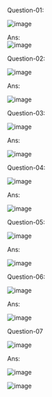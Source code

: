 
Question-01:

 ![image](https://github.com/user-attachments/assets/118f60fb-a01e-4ef8-aeff-95da6fe122d2)

Ans:   
![image](https://github.com/user-attachments/assets/11dc8816-f637-4377-8876-e311ec34fb7b)




Question-02:

![image](https://github.com/user-attachments/assets/d4941417-40d3-49ec-8744-3b229b0a3571)

Ans:

![image](https://github.com/user-attachments/assets/33014953-7c09-49f7-b174-2aa15339204e)


Question-03:

![image](https://github.com/user-attachments/assets/f381f525-736c-4bc3-9a08-2f3766757061)

Ans:

![image](https://github.com/user-attachments/assets/880cc407-fbcd-4f60-bf83-ec76b176d89e)

Question-04:

![image](https://github.com/user-attachments/assets/1d2577e1-8b70-49de-a7e1-4094d95a4547)

Ans:

![image](https://github.com/user-attachments/assets/5b9282bb-77eb-461f-8cbe-64ba643199be)

Question-05:

![image](https://github.com/user-attachments/assets/73d4633c-4ebb-4be5-a430-0e02952dc233)


Ans:

![image](https://github.com/user-attachments/assets/0a1e803c-5cff-474e-b8f3-6787a8ad2cd2)

Question-06:

![image](https://github.com/user-attachments/assets/274f00ae-31e7-4ebd-a9a0-8116c2330f76)

Ans:

![image](https://github.com/user-attachments/assets/d35e2714-3956-4637-9547-dd81bf4a1f9b)

Question-07

![image](https://github.com/user-attachments/assets/51f7daa5-4b5a-4386-a67f-cfab70be407a)

Ans:

![image](https://github.com/user-attachments/assets/19714745-c1e9-4092-aaab-a4b93659afd7)


![image](https://github.com/user-attachments/assets/a7d87924-ea55-48be-9bd4-4708862bc10f)










































